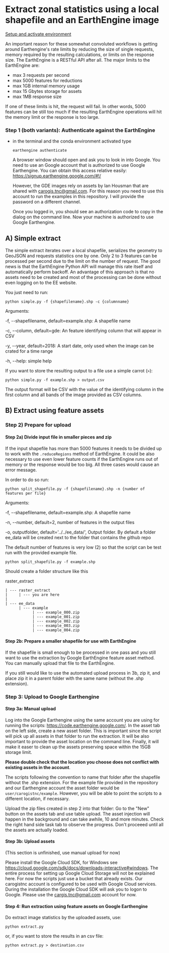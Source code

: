 # Extract zonal statistics using a local shapefile and an EarthEngine image

[Setup and activate environment](../README.md)

An important reason for these somewhat convoluted workflows is getting around
Earthengine's rate limits by reducing the size of single requests, memory required 
by the resulting calculations, or limits on the response size. The EarthEngine is a 
RESTful API after all. The major limits to the EarthEngine are:

- max 3 requests per second
- max 5000 features for reductions
- max 1GB internal memory usage
- max 15 Gbytes storage for assets
- max 1MB response size

If one of these limits is hit, the request will fail. In other words, 5000
features can be still too much if the resulting EarthEngine operations will
hit the memory limit or the response is too large. 

### Step 1 (both variants): Authenticate against the EarthEngine

- in the terminal and the conda environment activated type

  ```
  earthengine authenticate
  ```
  
  A browser window should open and ask you to look in into Google. You need to use an 
  Google account that is authorized to use Google Earthengine. You can obtain this access
  relative easily: https://signup.earthengine.google.com/#!/
  
  However, the GDE images rely on assets by Ian Housman that are shared with carogis.tnc@gmail.com. 
  For this reason you need to use this account to run the examples in this repository. I will 
  provide the password on a different channel. 

  Once you logged in, you should see an authorization code to copy in the dialog on the command line.
  Now your machine is authorized to use Google Earthengine.


## A) Simple extract

The simple extract iterates over a local shapefile, serializes the geometry to GeoJSON
and requests statistics one by one. Only 2 to 3 features can be processed per second due to 
the limit on the number of request. The good news is that the EarthEngine Python API will 
manage this rate itself and automatically perform backoff. An advantage of this approach is 
that no assets need to be created and most of the processing can be done without even 
logging on to the EE website. 

You just need to run:

```
python simple.py -f {shapefilename}.shp -c {columnname}
```

Arguments:

  -f, --shapefilename, default=example.shp: A shapefile name
  
  -c, --column, default=gde: An feature identifying column that will appear in CSV
  
  -y, --year, default=2018: A start date, only used when the image can be crated for a time range
  
  -h, --help: simple help


If you want to store the resulting output to a file use a simple carrot (```>```):

```
python simple.py -f example.shp > output.csv
```

The output format will be CSV with the value of the identifying column in the first column 
and all bands of the image provided as CSV columns.

## B) Extract using feature assets

### Step 2) Prepare for upload

#### Step 2a) Divide input file in smaller pieces and zip

If the input shapefile has more than 5000 features it needs to be divided up to work 
with the ```.reduceRegions``` method of EarthEngine. It could be also necessary to use even
lower feature counts if the EarthEngine runs out of memory or the response would be too big. 
All three cases would cause an error message.

In order to do so run:

```
python split_shapefile.py -f {shapefilename}.shp -n {number of features per file}
```

Arguments:

-f, --shapefilename, default=example.shp: A shapefile name

-n, --number, default=2, number of features in the output files

-o, outputfolder, default='../../ee_data/', Output folder. By default a folder ee_data will be created next to the folder that contains the github repo

The default number of features is very low (2) so that the script can be test run with the provided example file.

```
python split_shapefile.py -f example.shp
```

Should create a folder structure like this

raster_extract

```
| --- raster_extract
|     | --- you are here
|
| --- ee_data
      | --- example
            | --- example_000.zip
            | --- example_001.zip
            | --- example_002.zip
            | --- example_003.zip
            | --- example_004.zip
```

#### Step 2b: Prepare a smaller shapefile for use with EarthEngine

If the shapefile is small enough to be processed in one pass and you still 
want to use the extraction by Google EarthEngine feature asset method. You 
can manually upload that file to the EarthEngine.

If you still would like to use the automated upload process in 3b, zip it, 
and place zip it in a parent folder with the same name (without the 
.shp extension).

### Step 3: Upload to Google Earthengine

#### Step 3a: Manual upload

Log into the Google Earthengine using the same account you are using for 
running the scripts: https://code.earthengine.google.com/. In the asset 
tab on the left side, create a new asset folder. This is important since 
the script will pick up all assets in that folder to run the extraction. 
It will be also important to provide the asset location on the command line. 
Finally, it will make it easer to clean up the assets preserving space within
the 15GB storage limit. 

**Please double check that the location you choose does not conflict with 
existing assets in the account**.

The scripts following the convention to name that folder after the shapefile 
without the .shp extension. For the example file provided in the repository 
and our Earthengine account the asset folder would be 
```user/carogistnc/example```. However, you will be able to point the scripts 
to a different location, if necessary.

Upload the zip files created in step 2 into that folder: Go to the "New" 
button on the assets tab and use table upload. The asset injection will
happen in the background and can take awhile, 10 and more minutes. 
Check the right hand side task tab to observe the progress. Don't
proceeed until all the assets are actually loaded.

#### Step 3b: Upload assets

(This section is unfinished, use manual upload for now)

Please install the Google Cloud SDK, for Windows see
https://cloud.google.com/sdk/docs/downloads-interactive#windows. The entire process 
for setting up Google Cloud Storage will not be explained here. For now the scripts
just use a bucket that already exists. Our carogistnc account is configured to be used 
with Google Cloud services. During the installation the Google Cloud SDK will ask you 
to logon to Google. Please use the cargis.tnc@gmail.com account for now.

#### Step 4: Run extraction using feature assets on Google Earthengine

Do extract image statistics by the uploaded assets, use:

```
python extract.py
```

or, if you want to store the results in an csv file:

```
python extract.py > destination.csv
```

